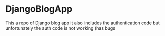# DjangoBlogApp
This a repo of Django blog app it also includes the authentication code but unfortunately the auth code is not working (has bugs
